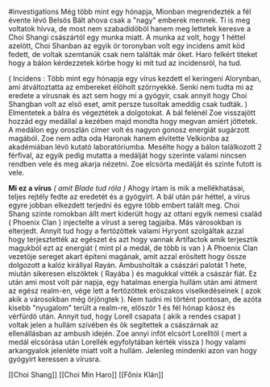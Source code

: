 #investigations 
Még több mint egy hónapja, Mionban megrendezték a fél évente lévö Belsös Bált ahova csak a "nagy" emberek mennek. Ti is meg voltatok hívva, de most nem szabadídöböl hanem meg lettetek keresve a Choi Shangi császártól egy munka miatt. A munka az volt, hogy 1 héttel azelött, Choi Shanban az egyik ör toronyban volt egy incidens amit köd fedett, de voltak szemtanúk csak nem találták már öket. Haro felkért titeket hogy a bálon kérdezzetek körbe hogy ki mit tud az incidensröl, ha tud.

( Incidens : Több mint egy hónapja egy vírus kezdett el keringeni Alorynban, ami átváltoztatta az embereket élöholt szörnyekké. Senki nem tudta mi az eredete a vírusnak és azt sem hogy mi a gyógyír, csak annyit hogy Choi Shangban volt az elsö eset, amit persze tusoltak ameddig csak tudták. ) 
Elmentetek a bálra és végeztétek a dolgotokat. A bál felénél Zoe visszajött hozzád egy medállal a kezében majd mondta hogy megvan amiért jöttetek. A medálon egy oroszlán címer volt és nagyon gonosz energiát sugárzott magából. Zoe nem adta oda Haronak hanem elvitette Velkionba az akadémiában lévö kutató laboratóriumba. Mesélte hogy a bálon találkozott 2 férfival, az egyik pedig mutatta a medálját hogy szerinte valami nincsen rendben vele és meg akarja nézetni. Zoe elcsórta medálját és szinte futott is vele.

**Mi ez a vírus** _( amit Blade tud róla )_
Ahogy írtam is mik a mellékhatásai, teljes rejtély fedte az eredetét és a gyógyírt. A bál után pár héttel, a vírus egyre jobban elkezdett terjedni és egyre több embert talált meg. Choi Shang szinte romokban állt mert kiderült hogy az ottani egyik nemesi család ( Phoenix Clan ) injectelte a vírust a sereg tagjaiba. Más városokban is elterjedt. Annyit tud hogy a fertözöttek valami Hyryont szolgáltak azzal hogy terjesztették az egészet és azt hogy vannak Artifactok amik terjesztik magukból ezt az energiát ( mint pl a medál, de több is van ) A Phoenix Clan vezetöje sereget akart építeni magának, amit azzal erösített hogy össze dolgozott a kalóz királlyal Rayán. Ambusholták a császári palotát 1 hete, miután sikeresen elszöktek ( Rayába ) és magukkal vitték a császár fiát. Ez után ami most volt pár napja, egy hatalmas energia hullám után ami átment az egész realm-en, vége lett a fertözöttek eröszakos viselkedéseinek ( azok akik a városokban még örjöngtek ). Nem tudni mi történt pontosan, de azóta kisebb "nyugalom" terült a realm-re, elöször 1 és fél hónap káosz és vérfürdö után. Annyit tud, hogy Lorell csapata ( akik a rendes csapat ) voltak jelen a hullám szívében és ök segítettek a császárnak az ellenállásban az ambush idején. Zoe annyi infót elcsórt Lorelltöl ( mert a medál elcsórása után Lorellék egyfolytában kérték vissza ) hogy valami arkangyalok jelenléte miatt volt a hullám. Jelenleg mindenki azon van hogy gyógyírt keressen a vírusra.

[[Choi Shang]]
[[Choi Min Haro]]
[[Főnix Klán]]

